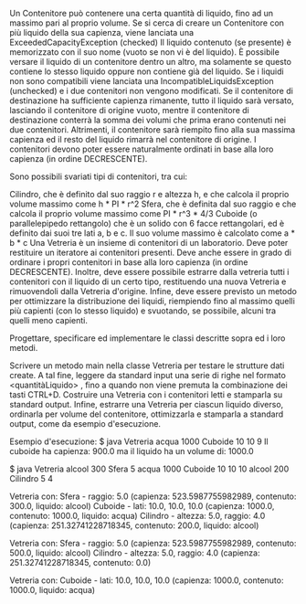 Un Contenitore può contenere una certa quantità di liquido, fino ad un massimo pari al proprio volume. Se si cerca di creare un Contenitore con più liquido della sua capienza, viene lanciata una ExceededCapacityException (checked) Il liquido contenuto (se presente) è memorizzato con il suo nome (vuoto se non vi è del liquido). È possibile versare il liquido di un contenitore dentro un altro, ma solamente se questo contiene lo stesso liquido oppure non contiene già del liquido. Se i liquidi non sono compatibili viene lanciata una IncompatibleLiquidsException (unchecked) e i due contenitori non vengono modificati. Se il contenitore di destinazione ha sufficiente capienza rimanente, tutto il liquido sarà versato, lasciando il contenitore di origine vuoto, mentre il contenitore di destinazione conterrà la somma dei volumi che prima erano contenuti nei due contenitori. Altrimenti, il contenitore sarà riempito fino alla sua massima capienza ed il resto del liquido rimarrà nel contenitore di origine. I contenitori devono poter essere naturalmente ordinati in base alla loro capienza (in ordine DECRESCENTE).

Sono possibili svariati tipi di contenitori, tra cui:

Cilindro, che è definito dal suo raggio r e altezza h, e che calcola il proprio volume massimo come h * PI * r^2
Sfera, che è definita dal suo raggio e che calcola il proprio volume massimo come PI * r^3 * 4/3
Cuboide (o parallelepipedo rettangolo) che è un solido con 6 facce rettangolari, ed è definito dai suoi tre lati a, b e c. Il suo volume massimo è calcolato come a * b * c
Una Vetreria è un insieme di contenitori di un laboratorio. Deve poter restituire un iteratore ai contenitori presenti. Deve anche essere in grado di ordinare i propri contenitori in base alla loro capienza (in ordine DECRESCENTE). Inoltre, deve essere possibile estrarre dalla vetreria tutti i contenitori con il liquido di un certo tipo, restituendo una nuova Vetreria e rimuovendoli dalla Vetreria d'origine. Infine, deve essere previsto un metodo per ottimizzare la distribuzione dei liquidi, riempiendo fino al massimo quelli più capienti (con lo stesso liquido) e svuotando, se possibile, alcuni tra quelli meno capienti.

Progettare, specificare ed implementare le classi descritte sopra ed i loro metodi.

Scrivere un metodo main nella classe Vetreria per testare le strutture dati create. A tal fine, leggere da standard input una serie di righe nel formato <nomeLiquido> <quantitàLiquido> <tipoContenitore> <parametriContenitore>, fino a quando non viene premuta la combinazione dei tasti CTRL+D. Costruire una Vetreria con i contenitori letti e stamparla su standard output. Infine, estrarre una Vetreria per ciascun liquido diverso, ordinarla per volume del contenitore, ottimizzarla e stamparla a standard output, come da esempio d'esecuzione.

Esempio d'esecuzione:
$ java Vetreria
acqua 1000 Cuboide 10 10 9
Il cuboide ha capienza: 900.0 ma il liquido ha un volume di: 1000.0

$ java Vetreria 
alcool 300 Sfera 5
acqua 1000 Cuboide 10 10 10
alcool 200 Cilindro 5 4

Vetreria con:
  Sfera - raggio: 5.0
    (capienza: 523.5987755982989, contenuto: 300.0, liquido: alcool)
  Cuboide - lati: 10.0, 10.0, 10.0
    (capienza: 1000.0, contenuto: 1000.0, liquido: acqua)
  Cilindro - altezza: 5.0, raggio: 4.0
    (capienza: 251.32741228718345, contenuto: 200.0, liquido: alcool)

Vetreria con:
  Sfera - raggio: 5.0
    (capienza: 523.5987755982989, contenuto: 500.0, liquido: alcool)
  Cilindro - altezza: 5.0, raggio: 4.0
    (capienza: 251.32741228718345, contenuto: 0.0)

Vetreria con:
  Cuboide - lati: 10.0, 10.0, 10.0
    (capienza: 1000.0, contenuto: 1000.0, liquido: acqua)
